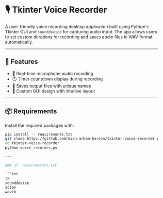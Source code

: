 # 🎙️ Tkinter Voice Recorder

A user-friendly voice recording desktop application built using Python's Tkinter GUI and `sounddevice` for capturing audio input. The app allows users to set custom durations for recording and saves audio files in WAV format automatically.

---

## 📌 Features

- 🎤 Real-time microphone audio recording
- ⏱️ Timer countdown display during recording
- 💾 Saves output files with unique names
- 🎨 Custom GUI design with intuitive layout

---

## 📦 Requirements

Install the required packages with:

```bash
pip install -r requirements.txt
git clone https://github.com/mian-arham-haroon/tkinter-voice-recorder.git
cd tkinter-voice-recorder
python voice_recorder.py

---

### 📦 `requirements.txt`

```txt
tk
sounddevice
scipy
wavio
